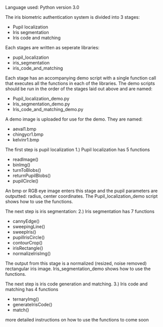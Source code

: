 Language used: Python version 3.0


The iris biometric authentication system is divided into 3 stages:

- Pupil localization
- Iris segmentation
- Iris code and matching

Each stages are written as seperate libraries:
- pupil_localization
- iris_segmentation
- iris_code_and_matching

Each stage has an accompanying demo script with a single function call that executes all the functions in each of the libraries. The demo scripts should be run in the order of the stages laid out above and are named:
- Pupil_localization_demo.py
- Iris_segmentation_demo.py
- Iris_code_and_matching_demo.py

A demo image is uploaded for use for the demo. They are named:
- aeval1.bmp
- chingycr1.bmp
- kelvinr1.bmp

The first step is pupil localization
1.) Pupil localization has 5 functions

- readImage()
- binImg()
- turnToBlobs()
- returnPupilBlobs()
- pupilCircle()

An bmp or RGB eye image enters this stage and the pupil parameters are outputted: radius, center coordinates. The Pupil_localization_demo script shows how to use the functions.


The next step is iris segmentation:
2.) Iris segmentation has 7 functions

- cannyEdge()
- sweepingLine()
- sweepIris()
- pupilIrisCircle()
- contourCrop()
- irisRectangle()
- normalizeIrisImg()

The output from this stage is a normalized (resized, noise removed) rectangular iris image. Iris_segmentation_demo shows how to use the functions.

The next step is iris code generation and matching.
3.) Iris code and matching has 4 functions

- ternaryImg()
- generateIrisCode()
- match()


more detailed instructions on how to use the functions to come soon